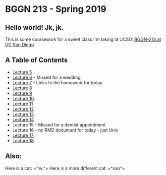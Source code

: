 # BGGN 213 - Spring 2019

## Hello world!  Jk, jk. 
This is some coursework for a sweet class I'm taking at UCSD: [BGGN-213 at UC San Diego](https://bioboot.github.io/bggn213_S19/).

## A Table of Contents
- [Lecture 5](Lecture5-DataExplorAndVisinR/Lecture5_DataViz.md)
- [Lecture 6](Lecture6-WritingRFunctions/Lect6Rmdn.md) - Missed for a wedding
- [Lecture 7](Lecture7-CRANandBioConductor/Lect7RProj/HWK1.md) - Links to the homework for today
- [Lecture 8](Lecture8-MachineLearningI/Lecture8/Lecture8_Unsuplearn.md)
- [Lecture 9](Lecture9-MachineLearningII/Lecture9Proj/BGGN213_Lecture9.md)
- [Lecture 10](Lecture10_GitWalkThrough/BGGN213_Lec10_GITWalkthrough.md)
- [Lecture 11](Lecture11-StructuralBioinformaticsI/Lecture11_StructBioinf/Lecture11_Struct-Bioinformatics.md)
- [Lecture 12](Lecture12-BioinformaticsDrugDiscovery/Lecture12_StrucBioinf_Pt2/Lec12_StructBioinfPt2.md)
- [Lecture 13](Lecture13-NextGenInformatics/Lecture13_Ensemble.md)
- [Lecture 14](Lecture14-GenomeInformatics2/Lect14GenomeInformatics.md)
- Lecture 15 - Missed for a dentist appointment
- Lecture 16 - no RMD document for today - just Unix
- [Lecture 17](Lecture17-NetworkAnalysis/Lecture17-NetworkAnalysis.md)
- [Lecture 18](Lecture18-CancerGenomics/Lecture18-CancerInformatics.md)

## Also: 
Here is a cat: =^.w.^=
Here is a more different cat: =^oxo^=
